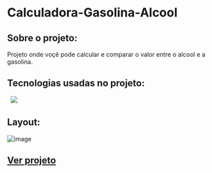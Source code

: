 # Calculadora-Gasolina-Alcool

## Sobre o projeto:

Projeto onde voçê pode calcular e comparar o valor entre o alcool e a gasolina.

## Tecnologias usadas no projeto:

<img src="https://img.shields.io/badge/HTML5-E34F26?style=for-the-badge&logo=html5&logoColor=white" alt="">
<img src="https://img.shields.io/badge/CSS3-1572B6?style=for-the-badge&logo=css3&logoColor=white" alt="">
<img src="https://img.shields.io/badge/JavaScript-F7DF1E?style=for-the-badge&logo=javascript&logoColor=black" />

## Layout:

![image](https://user-images.githubusercontent.com/105132452/190491178-7044df03-3fb9-4acc-8181-35cd81fd995a.png)


<!--# Autor:-->

## <a href="https://AndersonRodrigs.github.io/Calculadora-Gasolina-Alcool/" target="_blank">Ver projeto</a>
